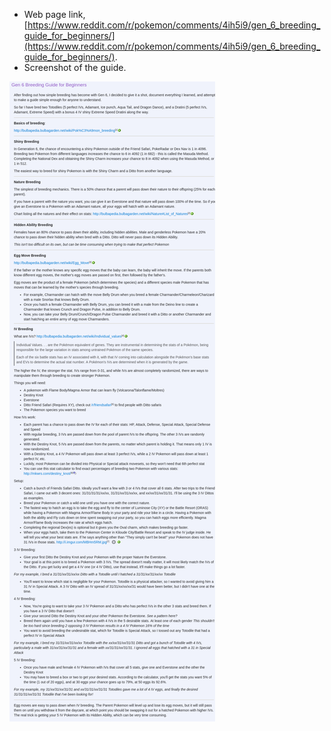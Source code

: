 * Web page link, [https://www.reddit.com/r/pokemon/comments/4ih5i9/gen_6_breeding_guide_for_beginners/](https://www.reddit.com/r/pokemon/comments/4ih5i9/gen_6_breeding_guide_for_beginners/).
* Screenshot of the guide.

![./20161011-1024-gmt+2-breeding-guide-from-reddit-1.png](./20161011-1024-gmt+2-breeding-guide-from-reddit-1.png)